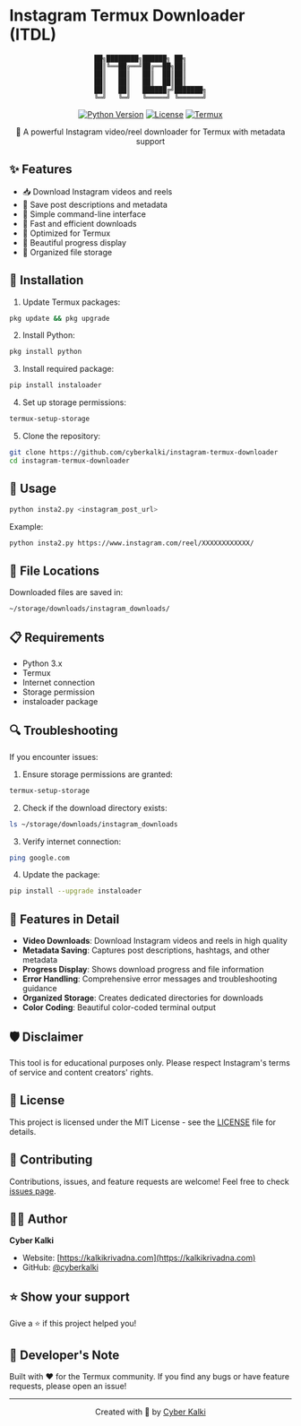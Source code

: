 # Instagram Termux Downloader (ITDL)

<div align="center">

```
██╗████████╗██████╗ ██╗     
██║╚══██╔══╝██╔══██╗██║     
██║   ██║   ██║  ██║██║     
██║   ██║   ██║  ██║██║     
██║   ██║   ██████╔╝███████╗
╚═╝   ╚═╝   ╚═════╝ ╚══════╝
```

[![Python Version](https://img.shields.io/badge/python-3.x-blue.svg)](https://www.python.org/downloads/)
[![License](https://img.shields.io/badge/license-MIT-green.svg)](LICENSE)
[![Termux](https://img.shields.io/badge/Termux-Support-purple.svg)](https://termux.com/)

🚀 A powerful Instagram video/reel downloader for Termux with metadata support

</div>

## ✨ Features

- 📥 Download Instagram videos and reels
- 📝 Save post descriptions and metadata
- 🎯 Simple command-line interface
- 🚄 Fast and efficient downloads
- 📱 Optimized for Termux
- 🎨 Beautiful progress display
- 📂 Organized file storage

## 🔧 Installation

1. Update Termux packages:
```bash
pkg update && pkg upgrade
```

2. Install Python:
```bash
pkg install python
```

3. Install required package:
```bash
pip install instaloader
```

4. Set up storage permissions:
```bash
termux-setup-storage
```

5. Clone the repository:
```bash
git clone https://github.com/cyberkalki/instagram-termux-downloader
cd instagram-termux-downloader
```

## 💫 Usage

```bash
python insta2.py <instagram_post_url>
```

Example:
```bash
python insta2.py https://www.instagram.com/reel/XXXXXXXXXXXX/
```

## 📂 File Locations

Downloaded files are saved in:
```
~/storage/downloads/instagram_downloads/
```

## 📋 Requirements

- Python 3.x
- Termux
- Internet connection
- Storage permission
- instaloader package

## 🔍 Troubleshooting

If you encounter issues:

1. Ensure storage permissions are granted:
```bash
termux-setup-storage
```

2. Check if the download directory exists:
```bash
ls ~/storage/downloads/instagram_downloads
```

3. Verify internet connection:
```bash
ping google.com
```

4. Update the package:
```bash
pip install --upgrade instaloader
```

## 🚀 Features in Detail

- **Video Downloads**: Download Instagram videos and reels in high quality
- **Metadata Saving**: Captures post descriptions, hashtags, and other metadata
- **Progress Display**: Shows download progress and file information
- **Error Handling**: Comprehensive error messages and troubleshooting guidance
- **Organized Storage**: Creates dedicated directories for downloads
- **Color Coding**: Beautiful color-coded terminal output

## 🛡️ Disclaimer

This tool is for educational purposes only. Please respect Instagram's terms of service and content creators' rights.

## 📝 License

This project is licensed under the MIT License - see the [LICENSE](LICENSE) file for details.

## 🤝 Contributing

Contributions, issues, and feature requests are welcome! Feel free to check [issues page](https://github.com/cyberkalki/instagram-termux-downloader/issues).

## 👨‍💻 Author

**Cyber Kalki**
- Website: [https://kalkikrivadna.com](https://kalkikrivadna.com)
- GitHub: [@cyberkalki](https://github.com/krivadna)

## ⭐ Show your support

Give a ⭐️ if this project helped you!

## 📜 Developer's Note

Built with ❤️ for the Termux community. If you find any bugs or have feature requests, please open an issue!

---
<div align="center">
Created with 💫 by <a href="https://github.com/krivadna">Cyber Kalki</a>
</div>
